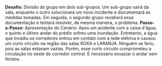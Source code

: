 **Desafio:** Divisão do grupo em dois sub-grupos. Um sub-grupo sairá da sala, enquanto o outro solucionará um novo incidente e documentará as medidas tomadas. Em seguida, o segundo grupo receberá essa documentação e tentará resolver, da mesma maneira, o problema.
**Passo-a-Passo:**
Apresentação do Cenário: Após um acidente com a caixa d'água, o quinto e último andar do prédio sofreu uma inundação. Entretanto, a água que invadiu os corredores entrou em contato com a rede elétrica e causou um curto circuito na região das salas ROXA e LARANJA. Ninguém se feriu, pois as salas estavam vazias. Porém, esse curto circuito comprometeu a circulação no oeste do corredor central. É necessário esvaziar o andar sem feridos.
